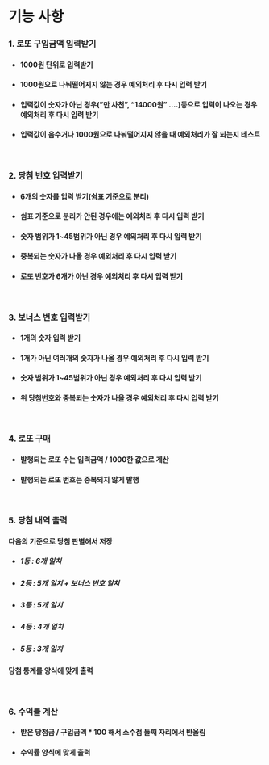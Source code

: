 # **기능 사항**
### 1. 로또 구입금액 입력받기
- #### 1000원 단위로 입력받기
- #### 1000원으로 나눠떨어지지 않는 경우 예외처리 후 다시 입력 받기
- #### 입력값이 숫자가 아닌 경우(”만 사천”, “14000원” ….)등으로 입력이 나오는 경우 예외처리 후 다시 입력 받기
- #### 입력값이 음수거나 1000원으로 나눠떨어지지 않을 때 예외처리가 잘 되는지 테스트
<br/>

### 2. 당첨 번호 입력받기
- ####     6개의 숫자를 입력 받기(쉼표 기준으로 분리)
- ####     쉼표 기준으로 분리가 안된 경우에는 예외처리 후 다시 입력 받기
- ####     숫자 범위가 1~45범위가 아닌 경우 예외처리 후 다시 입력 받기
- ####     중복되는 숫자가 나올 경우 예외처리 후 다시 입력 받기
- ####     로또 번호가 6개가 아닌 경우 예외처리 후 다시 입력 받기

<br/>

### 3. 보너스 번호 입력받기
- ####     1개의 숫자 입력 받기
- ####     1개가 아닌 여러개의 숫자가 나올 경우 예외처리 후 다시 입력 받기
- ####     숫자 범위가 1~45범위가 아닌 경우 예외처리 후 다시 입력 받기
- ####     위 당첨번호와 중복되는 숫자가 나올 경우 예외처리 후 다시 입력 받기
<br/>

### 4. 로또 구매
- ####     발행되는 로또 수는 입력금액 / 1000한 값으로 계산
- ####     발행되는 로또 번호는 중복되지 않게 발행
<br/>

### 5. 당첨 내역 출력
####     다음의 기준으로 당첨 판별해서 저장
- #####         1등 :  6개 일치
- #####         2등 : 5개 일치 + 보너스 번호 일치
- #####         3등 : 5개 일치
- #####         4등 : 4개 일치
- #####         5등 : 3개 일치
####     당첨 통계를 양식에 맞게 출력
<br/>


### 6. 수익률 계산
- ####     받은 당첨금 / 구입금액 * 100 해서 소수점 둘째 자리에서 반올림
- ####     수익률 양식에 맞게 출력